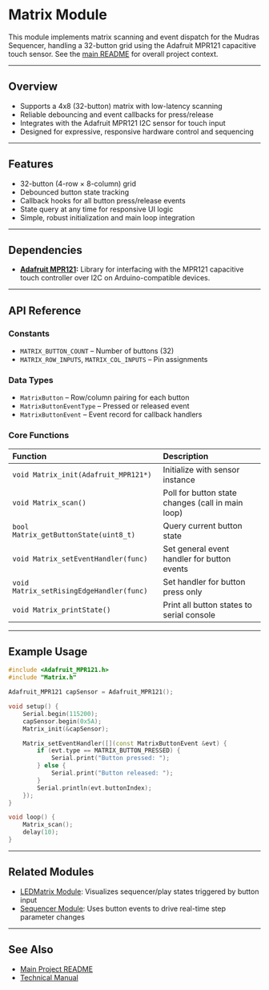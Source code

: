 # Matrix Module

This module implements matrix scanning and event dispatch for the Mudras Sequencer, handling a 32-button grid using the Adafruit MPR121 capacitive touch sensor. See the [main README](../../README.md) for overall project context.

---

## Overview

- Supports a 4x8 (32-button) matrix with low-latency scanning
- Reliable debouncing and event callbacks for press/release
- Integrates with the Adafruit MPR121 I2C sensor for touch input
- Designed for expressive, responsive hardware control and sequencing

---

## Features

- 32-button (4-row × 8-column) grid
- Debounced button state tracking
- Callback hooks for all button press/release events
- State query at any time for responsive UI logic
- Simple, robust initialization and main loop integration

---

## Dependencies

- **[Adafruit MPR121](https://github.com/adafruit/Adafruit_MPR121):** Library for interfacing with the MPR121 capacitive touch controller over I2C on Arduino-compatible devices.

---

## API Reference

### Constants

- `MATRIX_BUTTON_COUNT` – Number of buttons (32)
- `MATRIX_ROW_INPUTS`, `MATRIX_COL_INPUTS` – Pin assignments

### Data Types

- `MatrixButton` – Row/column pairing for each button
- `MatrixButtonEventType` – Pressed or released event
- `MatrixButtonEvent` – Event record for callback handlers

### Core Functions

| Function                               | Description                                         |
|:----------------------------------------|:----------------------------------------------------|
| `void Matrix_init(Adafruit_MPR121*)`    | Initialize with sensor instance                     |
| `void Matrix_scan()`                    | Poll for button state changes (call in main loop)   |
| `bool Matrix_getButtonState(uint8_t)`   | Query current button state                          |
| `void Matrix_setEventHandler(func)`     | Set general event handler for button events         |
| `void Matrix_setRisingEdgeHandler(func)`| Set handler for button press only                   |
| `void Matrix_printState()`              | Print all button states to serial console           |

---

## Example Usage

```cpp
#include <Adafruit_MPR121.h>
#include "Matrix.h"

Adafruit_MPR121 capSensor = Adafruit_MPR121();

void setup() {
    Serial.begin(115200);
    capSensor.begin(0x5A);
    Matrix_init(&capSensor);

    Matrix_setEventHandler([](const MatrixButtonEvent &evt) {
        if (evt.type == MATRIX_BUTTON_PRESSED) {
            Serial.print("Button pressed: ");
        } else {
            Serial.print("Button released: ");
        }
        Serial.println(evt.buttonIndex);
    });
}

void loop() {
    Matrix_scan();
    delay(10);
}
```

---

## Related Modules

- [LEDMatrix Module](../LEDMatrix/README.md): Visualizes sequencer/play states triggered by button input
- [Sequencer Module](../sequencer/README.md): Uses button events to drive real-time step parameter changes

---

## See Also

- [Main Project README](../../README.md)
- [Technical Manual](../../PROGRAMMERS_MANUAL.md)